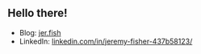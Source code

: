 ## Hello there!

- Blog: [jer.fish](https://jer.fish)
- LinkedIn: [linkedin.com/in/jeremy-fisher-437b58123/](https://www.linkedin.com/in/jeremy-fisher-437b58123/)
